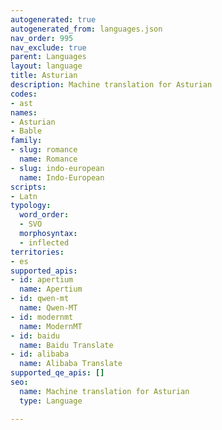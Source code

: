 ```yaml
---
autogenerated: true
autogenerated_from: languages.json
nav_order: 995
nav_exclude: true
parent: Languages
layout: language
title: Asturian
description: Machine translation for Asturian
codes:
- ast
names:
- Asturian
- Bable
family:
- slug: romance
  name: Romance
- slug: indo-european
  name: Indo-European
scripts:
- Latn
typology:
  word_order:
  - SVO
  morphosyntax:
  - inflected
territories:
- es
supported_apis:
- id: apertium
  name: Apertium
- id: qwen-mt
  name: Qwen-MT
- id: modernmt
  name: ModernMT
- id: baidu
  name: Baidu Translate
- id: alibaba
  name: Alibaba Translate
supported_qe_apis: []
seo:
  name: Machine translation for Asturian
  type: Language

---
```


